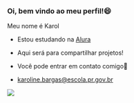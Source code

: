 ### Oi, bem vindo ao meu perfil!😄

Meu nome é Karol

- Estou estudando na [Alura](https://www.alura.com.br)
- Aqui será para compartilhar projetos!

- Você pode entrar em contato comigo📧

- karoline.bargas@escola.pr.gov.br




![](https://media1.tenor.com/m/wXyvmX1gAy0AAAAC/omg-barbie.gif)
